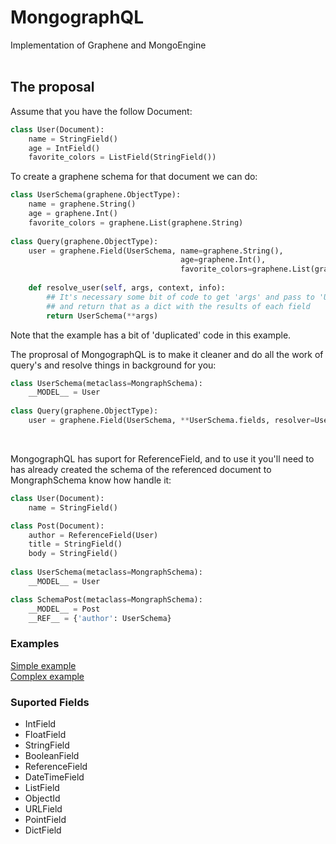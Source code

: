 # MongographQL
Implementation of Graphene and MongoEngine
<br>
<br>

## The proposal

Assume that you have the follow Document:

```python
class User(Document):
    name = StringField()
    age = IntField()
    favorite_colors = ListField(StringField())
```
To create a graphene schema for that document we can do:
```python
class UserSchema(graphene.ObjectType):
    name = graphene.String()
    age = graphene.Int() 
    favorite_colors = graphene.List(graphene.String)
    
class Query(graphene.ObjectType):
	user = graphene.Field(UserSchema, name=graphene.String(),
                                      age=graphene.Int(),
                                      favorite_colors=graphene.List(graphene.String))
    
    def resolve_user(self, args, context, info):
        ## It's necessary some bit of code to get 'args' and pass to 'User' query
        ## and return that as a dict with the results of each field 
        return UserSchema(**args)
```
Note that the example has a bit of 'duplicated' code in this example. 

The proprosal of MongographQL is to make it cleaner and do all the work of query's and resolve things in background for you:

```python
class UserSchema(metaclass=MongraphSchema):
    __MODEL__ = User
    
class Query(graphene.ObjectType):
	user = graphene.Field(UserSchema, **UserSchema.fields, resolver=UserSchema.auto_resolver)
```
<br>

MongographQL has suport for ReferenceField, and to use it you'll need to has already created the schema of the referenced document to MongraphSchema know how handle it:
```python
class User(Document):   
    name = StringField()

class Post(Document):
    author = ReferenceField(User)
    title = StringField()
    body = StringField()
       
class UserSchema(metaclass=MongraphSchema):
    __MODEL__ = User

class SchemaPost(metaclass=MongraphSchema):
    __MODEL__ = Post
    __REF__ = {'author': UserSchema}
```
### Examples
<a href="https://github.com/joaovitorsilvestre/MongographQL/blob/master/example.py" >Simple example</a>
<br>
<a href="https://github.com/joaovitorsilvestre/MongographQL/blob/master/complexExample.py" >Complex example</a>

### Suported Fields
* IntField
* FloatField
* StringField
* BooleanField
* ReferenceField
* DateTimeField
* ListField 
* ObjectId
* URLField
* PointField
* DictField
